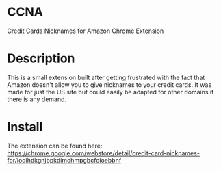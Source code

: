 # CCNA
Credit Cards Nicknames for Amazon Chrome Extension

# Description
This is a small extension built after getting frustrated with the fact that Amazon doesn't allow you to give nicknames to your credit cards.
It was made for just the US site but could easily be adapted for other domains if there is any demand.

# Install
The extension can be found here: https://chrome.google.com/webstore/detail/credit-card-nicknames-for/iodihdkgnjbpkdimohmpgbcfoioebbnf
